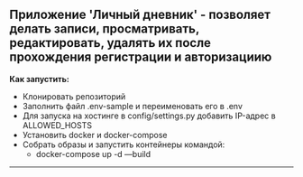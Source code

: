   Приложение 'Личный дневник' - позволяет делать записи, просматривать, редактировать, удалять их после прохождения регистрации и авторизациию 
---

**Как запустить:**
+ Клонировать репозиторий
+ Заполнить файл .env-sample и переименовать его в .env
+ Для запуска на хостинге в config/settings.py добавить IP-адрес в ALLOWED_HOSTS
+ Установить docker и docker-compose
+ Собрать образы и запустить контейнеры командой:
  + docker-compose up -d —build
---

